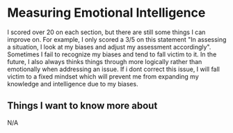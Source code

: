 # Measuring Emotional Intelligence
I scored over 20 on each section, but there are still some things I can improve on. For example, I only scored a 3/5 on this statement "In assessing a situation, I look at my biases and adjust my
assessment accordingly". Sometimes I fail to recognize my biases and tend to fall victim to it. In the future, I also always thinks things through more logically rather than emotionally when addressing an issue. If i dont correct this issue, I will fall victim to a fixed mindset which will prevent me from expanding my knowledge and intelligence due to my biases. 
## Things I want to know more about
N/A
